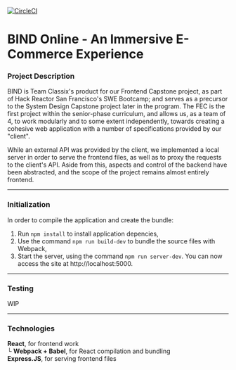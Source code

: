 [![CircleCI](https://circleci.com/gh/TeamClassix/BIND.svg?style=shield)](https://circleci.com/gh/TeamClassix/BIND)

# BIND Online - An Immersive E-Commerce Experience

### Project Description
BIND is Team Classix's product for our Frontend Capstone project, as part of Hack Reactor San Francisco's SWE Bootcamp; and serves as a precursor to the System Design Capstone project later in the program. The FEC is the first project within the senior-phase curriculum, and allows us, as a team of 4, to work modularly and to some extent independently, towards creating a cohesive web application with a number of specifications provided by our "client".

While an external API was provided by the client, we implemented a local server in order to serve the frontend files, as well as to proxy the requests to the client's API. Aside from this, aspects and control of the backend have been abstracted, and the scope of the project remains almost entirely frontend.
____________
### Initialization

In order to compile the application and create the bundle:
1. Run `npm install` to install application depencies,
2. Use the command `npm run build-dev` to bundle the source files with Webpack,
3. Start the server, using the command `npm run server-dev`. You can now access the site at http://localhost:5000.
__________
### Testing
WIP
__________
### Technologies
**React**, for frontend work\
└ **Webpack + Babel**, for React compilation and bundling\
**Express.JS**, for serving frontend files
